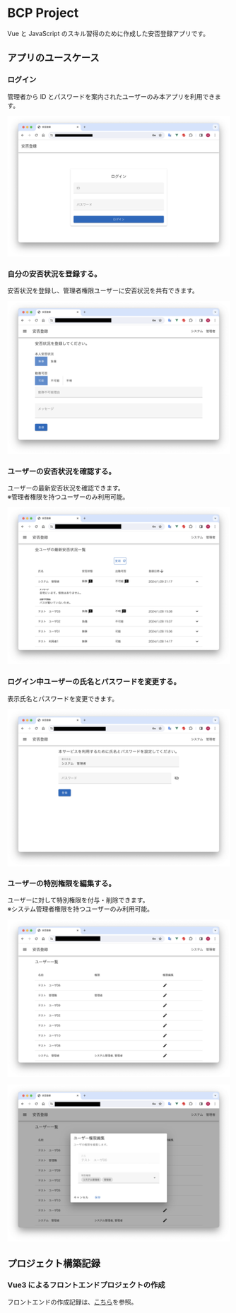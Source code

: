 # BCP Project

Vue と JavaScript のスキル習得のために作成した安否登録アプリです。

## アプリのユースケース

### ログイン

管理者から ID とパスワードを案内されたユーザーのみ本アプリを利用できます。

![Alt text](image.png)

### 自分の安否状況を登録する。

安否状況を登録し、管理者権限ユーザーに安否状況を共有できます。

![Alt text](image-1.png)

### ユーザーの安否状況を確認する。

ユーザーの最新安否状況を確認できます。  
※管理者権限を持つユーザーのみ利用可能。

![Alt text](image-2.png)

### ログイン中ユーザーの氏名とパスワードを変更する。

表示氏名とパスワードを変更できます。

![Alt text](image-4.png)

### ユーザーの特別権限を編集する。

ユーザーに対して特別権限を付与・削除できます。  
※システム管理者権限を持つユーザーのみ利用可能。

![Alt text](image-5.png)

![Alt text](image-6.png)

## プロジェクト構築記録

### Vue3 によるフロントエンドプロジェクトの作成

フロントエンドの作成記録は、[こちら](./bcp-web-app/README.md)を参照。
